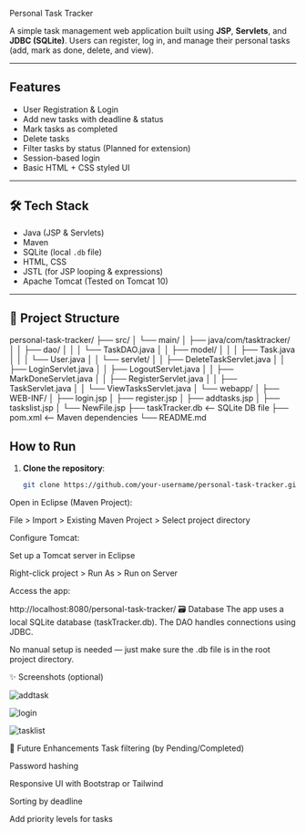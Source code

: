 Personal Task Tracker

A simple task management web application built using **JSP**, **Servlets**, and **JDBC (SQLite)**. Users can register, log in, and manage their personal tasks (add, mark as done, delete, and view).

---

##  Features

- User Registration & Login
- Add new tasks with deadline & status
- Mark tasks as completed
- Delete tasks
- Filter tasks by status (Planned for extension)
- Session-based login
- Basic HTML + CSS styled UI

---

## 🛠️ Tech Stack

- Java (JSP & Servlets)
- Maven
- SQLite (local `.db` file)
- HTML, CSS
- JSTL (for JSP looping & expressions)
- Apache Tomcat (Tested on Tomcat 10)

---

## 📁 Project Structure

personal-task-tracker/
├── src/
│ └── main/
│ ├── java/com/tasktracker/
│ │ ├── dao/
│ │ │ └── TaskDAO.java
│ │ ├── model/
│ │ │ ├── Task.java
│ │ │ └── User.java
│ │ └── servlet/
│ │ ├── DeleteTaskServlet.java
│ │ ├── LoginServlet.java
│ │ ├── LogoutServlet.java
│ │ ├── MarkDoneServlet.java
│ │ ├── RegisterServlet.java
│ │ ├── TaskServlet.java
│ │ └── ViewTasksServlet.java
│ └── webapp/
│ ├── WEB-INF/
│ ├── login.jsp
│ ├── register.jsp
│ ├── addtasks.jsp
│ ├── taskslist.jsp
│ └── NewFile.jsp
├── taskTracker.db <-- SQLite DB file
├── pom.xml <-- Maven dependencies
└── README.md


##  How to Run

1. **Clone the repository**:
   ```bash
   git clone https://github.com/your-username/personal-task-tracker.git
Open in Eclipse (Maven Project):

File > Import > Existing Maven Project > Select project directory

Configure Tomcat:

Set up a Tomcat server in Eclipse

Right-click project > Run As > Run on Server

Access the app:

http://localhost:8080/personal-task-tracker/
🗃️ Database
The app uses a local SQLite database (taskTracker.db). The DAO handles connections using JDBC.

No manual setup is needed — just make sure the .db file is in the root project directory.

✨ Screenshots (optional)


![addtask](https://github.com/user-attachments/assets/85ea2aa7-27b2-4964-8b2c-850dfe237e0a)

![login](https://github.com/user-attachments/assets/486a1275-e45f-49c5-9652-22f9465eb9b0)

![tasklist](https://github.com/user-attachments/assets/6086ae5a-5fc6-4b6d-a53e-0136d78fbb28)

📌 Future Enhancements
Task filtering (by Pending/Completed)

Password hashing

Responsive UI with Bootstrap or Tailwind

Sorting by deadline

Add priority levels for tasks

